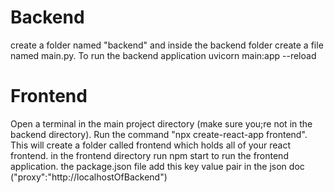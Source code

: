 # Backend

create a folder named "backend" and inside the backend folder create a file named main.py. To run the backend application uvicorn main:app --reload

# Frontend
Open a terminal in the main project directory (make sure you;re not in the backend directory). Run the command "npx create-react-app frontend". This will create a folder called frontend which holds all of your react frontend. in the frontend directory run npm start to run the frontend application. the package.json file add this key value pair in the json doc ("proxy":"http://localhostOfBackend")
